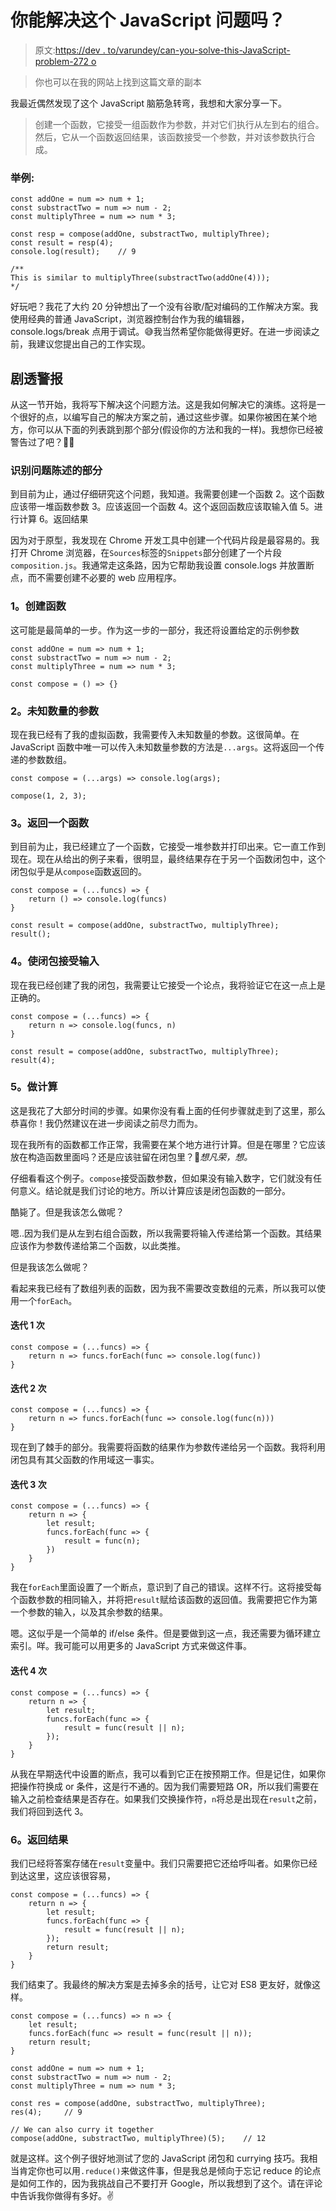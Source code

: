 # 你能解决这个 JavaScript 问题吗？

> 原文:[https://dev . to/varundey/can-you-solve-this-JavaScript-problem-272 o](https://dev.to/varundey/can-you-solve-this-javascript-problem-272o)

> 你也可以在我的网站上找到这篇文章的副本

我最近偶然发现了这个 JavaScript 脑筋急转弯，我想和大家分享一下。

> 创建一个函数，它接受一组函数作为参数，并对它们执行从左到右的组合。然后，它从一个函数返回结果，该函数接受一个参数，并对该参数执行合成。

### [](#example)举例:

```
const addOne = num => num + 1;
const substractTwo = num => num - 2;
const multiplyThree = num => num * 3;

const resp = compose(addOne, substractTwo, multiplyThree);
const result = resp(4);
console.log(result);    // 9

/**
This is similar to multiplyThree(substractTwo(addOne(4)));
*/ 
```

好玩吧？我花了大约 20 分钟想出了一个没有谷歌/配对编码的工作解决方案。我使用经典的普通 JavaScript，浏览器控制台作为我的编辑器，console.logs/break 点用于调试。😅我当然希望你能做得更好。在进一步阅读之前，我建议您提出自己的工作实现。

## [](#spoiler-alert)剧透警报

从这一节开始，我将写下解决这个问题方法。这是我如何解决它的演练。这将是一个很好的点，以编写自己的解决方案之前，通过这些步骤。如果你被困在某个地方，你可以从下面的列表跳到那个部分(假设你的方法和我的一样)。我想你已经被警告过了吧？🤷‍♂️

### [](#identifying-the-parts-of-the-problem-statement)识别问题陈述的部分

到目前为止，通过仔细研究这个问题，我知道。我需要创建一个函数
2。这个函数应该带一堆函数参数
3。应该返回一个函数
4。这个返回函数应该取输入值
5。进行计算
6。返回结果

因为对于原型，我发现在 Chrome 开发工具中创建一个代码片段是最容易的。我打开 Chrome 浏览器，在`Sources`标签的`Snippets`部分创建了一个片段`composition.js`。我通常走这条路，因为它帮助我设置 console.logs 并放置断点，而不需要创建不必要的 web 应用程序。

### [](#1-creating-a-function)1。创建函数

这可能是最简单的一步。作为这一步的一部分，我还将设置给定的示例参数

```
const addOne = num => num + 1;
const substractTwo = num => num - 2;
const multiplyThree = num => num * 3;

const compose = () => {} 
```

### [](#2-unknown-number-of-arguments)2。未知数量的参数

现在我已经有了我的虚拟函数，我需要传入未知数量的参数。这很简单。在 JavaScript 函数中唯一可以传入未知数量参数的方法是`...args`。这将返回一个传递的参数数组。

```
const compose = (...args) => console.log(args);

compose(1, 2, 3); 
```

### [](#3-return-a-function)3。返回一个函数

到目前为止，我已经建立了一个函数，它接受一堆参数并打印出来。它一直工作到现在。现在从给出的例子来看，很明显，最终结果存在于另一个函数闭包中，这个闭包似乎是从`compose`函数返回的。

```
const compose = (...funcs) => {
    return () => console.log(funcs)
}

const result = compose(addOne, substractTwo, multiplyThree);
result(); 
```

### [](#4-making-closure-take-the-input)4。使闭包接受输入

现在我已经创建了我的闭包，我需要让它接受一个论点，我将验证它在这一点上是正确的。

```
const compose = (...funcs) => {
    return n => console.log(funcs, n)
}

const result = compose(addOne, substractTwo, multiplyThree);
result(4); 
```

### [](#5-doing-the-calculations)5。做计算

这是我花了大部分时间的步骤。如果你没有看上面的任何步骤就走到了这里，那么恭喜你！我仍然建议在进一步阅读之前尽力而为。

现在我所有的函数都工作正常，我需要在某个地方进行计算。但是在哪里？它应该放在构造函数里面吗？还是应该驻留在闭包里？🤔*想凡荣，想。*

仔细看看这个例子。`compose`接受函数参数，但如果没有输入数字，它们就没有任何意义。结论就是我们讨论的地方。所以计算应该是闭包函数的一部分。

酷毙了。但是我该怎么做呢？

嗯..因为我们是从左到右组合函数，所以我需要将输入传递给第一个函数。其结果应该作为参数传递给第二个函数，以此类推。

但是我该怎么做呢？

看起来我已经有了数组列表的函数，因为我不需要改变数组的元素，所以我可以使用一个`forEach`。

#### [](#iteration-1)迭代 1 次

```
const compose = (...funcs) => {
    return n => funcs.forEach(func => console.log(func))
} 
```

#### [](#iteration-2)迭代 2 次

```
const compose = (...funcs) => {
    return n => funcs.forEach(func => console.log(func(n)))
} 
```

现在到了棘手的部分。我需要将函数的结果作为参数传递给另一个函数。我将利用闭包具有其父函数的作用域这一事实。

#### [](#iteration-3)迭代 3 次

```
const compose = (...funcs) => {
    return n => {
        let result;
        funcs.forEach(func => {
            result = func(n);
        })
    }
} 
```

我在`forEach`里面设置了一个断点，意识到了自己的错误。这样不行。这将接受每个函数参数的相同输入，并将把`result`赋给该函数的返回值。我需要把它作为第一个参数的输入，以及其余参数的结果。

嗯。这似乎是一个简单的 if/else 条件。但是要做到这一点，我还需要为循环建立索引。咩。我可能可以用更多的 JavaScript 方式来做这件事。

#### [](#iteration-4)迭代 4 次

```
const compose = (...funcs) => {
    return n => {
        let result;
        funcs.forEach(func => {
            result = func(result || n);
        });
    }
} 
```

从我在早期迭代中设置的断点，我可以看到它正在按预期工作。但是记住，如果你把操作符换成 or 条件，这是行不通的。因为我们需要短路 OR，所以我们需要在输入之前检查结果是否存在。如果我们交换操作符，`n`将总是出现在`result`之前，我们将回到迭代 3。

### [](#6-return-the-result)6。返回结果

我们已经将答案存储在`result`变量中。我们只需要把它还给呼叫者。如果你已经到达这里，这应该很容易，

```
const compose = (...funcs) => {
    return n => {
        let result;
        funcs.forEach(func => {
            result = func(result || n);
        });
        return result;
    }
} 
```

我们结束了。我最终的解决方案是去掉多余的括号，让它对 ES8 更友好，就像这样。

```
const compose = (...funcs) => n => {
    let result;
    funcs.forEach(func => result = func(result || n));
    return result;
}

const addOne = num => num + 1;
const substractTwo = num => num - 2;
const multiplyThree = num => num * 3;

const res = compose(addOne, substractTwo, multiplyThree);
res(4);     // 9

// We can also curry it together
compose(addOne, substractTwo, multiplyThree)(5);    // 12 
```

就是这样。这个例子很好地测试了您的 JavaScript 闭包和 currying 技巧。我相当肯定你也可以用`.reduce()`来做这件事，但是我总是倾向于忘记 reduce 的论点是如何工作的，因为我挑战自己不要打开 Google，所以我想到了这个。请在评论中告诉我你做得有多好。✌️